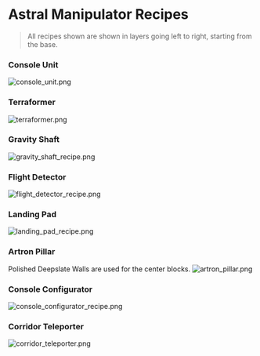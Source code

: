 # Astral Manipulator Recipes

> All recipes shown are shown in layers going left to right, starting from the base.

### Console Unit
![console_unit.png](console_unit.png)

### Terraformer
![terraformer.png](terraformer.png)

### Gravity Shaft
![gravity_shaft_recipe.png](gravity_shaft_recipe.png)

### Flight Detector
![flight_detector_recipe.png](flight_detector_recipe.png)

### Landing Pad
![landing_pad_recipe.png](landing_pad_recipe.png)

### Artron Pillar
Polished Deepslate Walls are used for the center blocks.
![artron_pillar.png](artron_pillar.png)

### Console Configurator
![console_configurator_recipe.png](console_configurator_recipe.png)

### Corridor Teleporter
![corridor_teleporter.png](corridor_teleporter.png)
